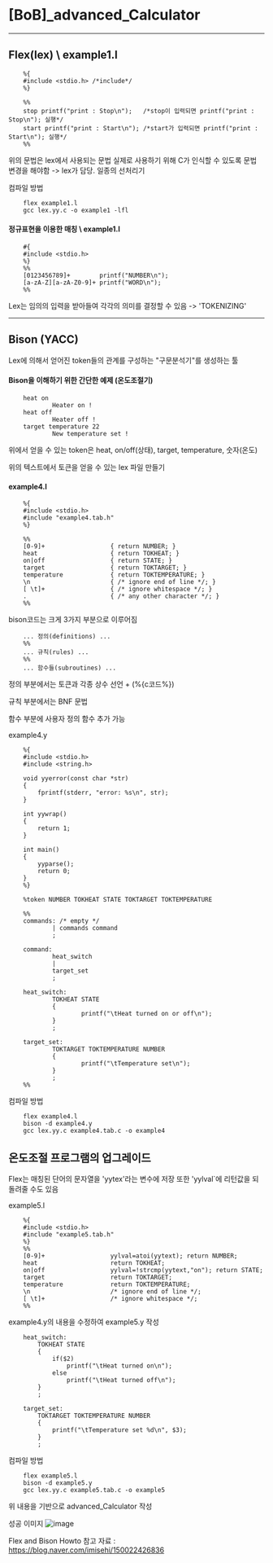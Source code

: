# [BoB]_advanced_Calculator
---

## Flex(lex) \ example1.l


        %{
        #include <stdio.h> /*include*/
        %}
        
        %%
        stop printf("print : Stop\n");   /*stop이 입력되면 printf("print : Stop\n"); 실행*/
        start printf("print : Start\n"); /*start가 입력되면 printf("print : Start\n"); 실행*/
        %%
        

위의 문법은 lex에서 사용되는 문법 실제로 사용하기 위해 C가 인식할 수 있도록 문법 변경을 해야함
-> lex가 담당. 일종의 선처리기


컴파일 방법

        flex example1.l
        gcc lex.yy.c -o example1 -lfl


#### 정규표현을 이용한 매칭 \ example1.l


        #{
        #include <stdio.h>
        %}
        %%
        [0123456789]+        printf("NUMBER\n");
        [a-zA-Z][a-zA-Z0-9]+ printf("WORD\n");
        %%
        

Lex는 임의의 입력을 받아들여 각각의 의미를 결정할 수 있음 -> 'TOKENIZING'

---
## Bison (YACC)
Lex에 의해서 얻어진 token들의 관계를 구성하는 "구문분석기"를 생성하는 툴

#### Bison을 이해하기 위한 간단한 예제 (온도조절기)


        heat on
                Heater on !
        heat off
                Heater off !
        target temperature 22
                New temperature set !
                
위에서 얻을 수 있는 token은 heat, on/off(상태), target, temperature, 숫자(온도)

위의 텍스트에서 토큰을 얻을 수 있는 lex 파일 만들기

#### example4.l
        
        %{
        #include <stdio.h>
        #include "example4.tab.h"
        %}
        
        %%
        [0-9]+                  { return NUMBER; }
        heat                    { return TOKHEAT; }
        on|off                  { return STATE; }
        target                  { return TOKTARGET; }
        temperature             { return TOKTEMPERATURE; }
        \n                      { /* ignore end of line */; }
        [ \t]+                  { /* ignore whitespace */; }
        .                       { /* any other character */; }
        %%



bison코드는 크게 3가지 부분으로 이루어짐


        ... 정의(definitions) ...
        %%
        ... 규칙(rules) ...
        %%
        ... 함수들(subroutines) ...

정의 부분에서는 토큰과 각종 상수 선언 + (%{c코드%})

규칙 부분에서는 BNF 문법

함수 부분에 사용자 정의 함수 추가 가능

example4.y

        %{
        #include <stdio.h>
        #include <string.h>
        
        void yyerror(const char *str)
        {
            fprintf(stderr, "error: %s\n", str);
        }
        
        int yywrap()
        {
            return 1;
        }
        
        int main()
        {
            yyparse();
            return 0;
        }
        %}
        
        %token NUMBER TOKHEAT STATE TOKTARGET TOKTEMPERATURE
        
        %%
        commands: /* empty */
                | commands command
                ;
        
        command:
                heat_switch
                |
                target_set
                ;
        
        heat_switch:
                TOKHEAT STATE
                {
                        printf("\tHeat turned on or off\n");
                }
                ;
        
        target_set:
                TOKTARGET TOKTEMPERATURE NUMBER
                {
                        printf("\tTemperature set\n");
                }
                ;
        %%


컴파일 방법

        flex example4.l
        bison -d example4.y
        gcc lex.yy.c example4.tab.c -o example4

## 온도조절 프로그램의 업그레이드

Flex는 매칭된 단어의 문자열을 'yytex'라는 변수에 저장
또한 'yylval`에 리턴값을 되돌려줄 수도 있음

example5.l

        %{
        #include <stdio.h>
        #include "example5.tab.h"
        %}
        %%
        [0-9]+                  yylval=atoi(yytext); return NUMBER;
        heat                    return TOKHEAT;
        on|off                  yylval=!strcmp(yytext,"on"); return STATE;
        target                  return TOKTARGET;
        temperature             return TOKTEMPERATURE;
        \n                      /* ignore end of line */;
        [ \t]+                  /* ignore whitespace */;
        %%

example4.y의 내용을 수정하여 example5.y 작성

        heat_switch:
            TOKHEAT STATE
            {
                if($2)
                    printf("\tHeat turned on\n");
                else
                    printf("\tHeat turned off\n");
            }
            ;
        
        target_set:
            TOKTARGET TOKTEMPERATURE NUMBER
            {
                printf("\tTemperature set %d\n", $3);
            }
            ;

컴파일 방법

        flex example5.l
        bison -d example5.y
        gcc lex.yy.c example5.tab.c -o example5


위 내용을 기반으로 advanced_Calculator 작성

성공 이미지
![image](https://github.com/user-attachments/assets/ffe7d498-3cb9-4dbb-a845-79a18636b76e)



Flex and Bison Howto
참고 자료 : https://blog.naver.com/imisehi/150022426836
  
